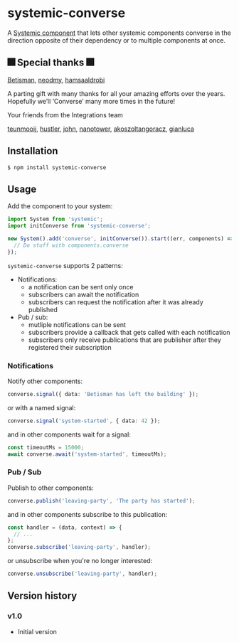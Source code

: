 # systemic-converse

A [Systemic component](https://github.com/onebeyond/systemic) that lets other systemic components converse in the direction opposite of their dependency or to multiple components at once.

## 🎆 Special thanks 🎆

[Betisman](https://github.com/Betisman), [neodmy](https://github.com/neodmy), [hamsaaldrobi](https://github.com/hamsaaldrobi)

A parting gift with many thanks for all your amazing efforts over the years. Hopefully we’ll ‘Converse’ many more times in the future!

Your friends from the Integrations team

[teunmooij](https://github.com/teunmooij), [hustler](https://github.com/hustler), [john](https://github.com/theunisjohn), [nanotower](https://github.com/nanotower), [akoszoltangoracz](https://github.com/akoszoltangoracz), [gianluca](https://github.com/gianlucadonato)

## Installation

```shell
$ npm install systemic-converse
```

## Usage

Add the component to your system:

```typescript
import System from 'systemic';
import initConverse from 'systemic-converse';

new System().add('converse', initConverse()).start((err, components) => {
  // Do stuff with components.converse
});
```

`systemic-converse` supports 2 patterns:

- Notifications:
  - a notification can be sent only once
  - subscribers can await the notification
  - subscribers can request the notification after it was already published
- Pub / sub:
  - mutliple notifications can be sent
  - subscribers provide a callback that gets called with each notification
  - subscribers only receive publications that are publisher after they registered their subscription

### Notifications

Notify other components:

```typescript
converse.signal({ data: 'Betisman has left the building' });
```

or with a named signal:

```typescript
converse.signal('system-started', { data: 42 });
```

and in other components wait for a signal:

```typescript
const timeoutMs = 15000;
await converse.await('system-started', timeoutMs);
```

### Pub / Sub

Publish to other components:

```typescript
converse.publish('leaving-party', 'The party has started');
```

and in other components subscribe to this publication:

```typescript
const handler = (data, context) => {
  // ...
};
converse.subscribe('leaving-party', handler);
```

or unsubscribe when you're no longer interested:

```typescript
converse.unsubscribe('leaving-party', handler);
```

## Version history

### v1.0

- Initial version
